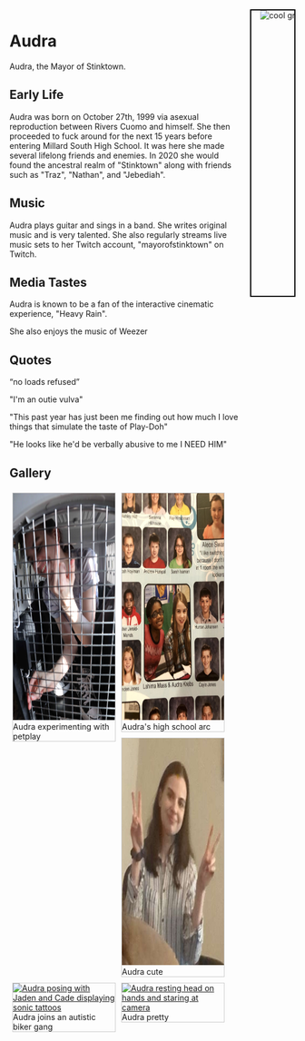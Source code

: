 <div style="width: 100%">
   <div style="float:left; width: 80%">
   <h1>Audra</h1>
   <p>Audra, the Mayor of Stinktown.</p>
   <h2>Early Life</h2>
   <p>Audra was born on October 27th, 1999 via asexual reproduction between Rivers Cuomo and himself. She then 
      proceeded to fuck around for the next 15 years before entering Millard South High School. It was here she
      made several lifelong friends and enemies. In 2020 she would found the ancestral realm of "Stinktown" 
      along with friends such as "Traz", "Nathan", and "Jebediah".</p>

      
   <h2>Music</h2>
   <p>Audra plays guitar and sings in a band. She writes original music and is very talented. She also regularly 
      streams live music sets to her Twitch account, "mayorofstinktown" on Twitch.</p>

   <h2>Media Tastes</h2>
   <p>Audra is known to be a fan of the interactive cinematic experience, "Heavy Rain". </p>
   <p>She also enjoys the music of Weezer</p>

   <h2>Quotes</h2>
   <p>“no loads refused”</p>
   <p>"I'm an outie vulva"</p>
   <p>"This past year has just been me finding out how much I love things that simulate the taste of Play-Doh"</p>
   <p>"He looks like he'd be verbally abusive to me I NEED HIM"</p>

   <h2>Gallery</h2>
   <head>
<style>
div.gallery {
  margin: 5px;
  border: 1px solid #ccc;
  float: left;
  width: 180px;
}

div.gallery:hover {
  border: 1px solid #777;
}

div.gallery img {
  width: 100%;
  height: auto;
}

div.desc {
  padding: 15px;
  text-align: center;
}
</style>
</head>
<body>

<div class="gallery">
  <a target="_blank" href="/assets/images/Audra-Kennel.jpg">
    <img src="/assets/images/Audra-Kennel.jpg" alt="Audra inside a kennel" width="600" height="400">
  </a>
  <div class="desc">Audra experimenting with petplay</div>
</div>

<div class="gallery">
  <a target="_blank" href="/assets/images/Audra-Yearbook.jpg">
    <img src="/assets/images/Audra-Yearbook.jpg" alt="Audra yearbook photos" width="600" height="400">
  </a>
  <div class="desc">Audra's high school arc</div>
</div>

<div class="gallery">
  <a target="_blank" href="/assets/images/Audra-Peace.jpg">
    <img src="/assets/images/Audra-Peace.jpg" alt="Audra making peace signs" width="600" height="400">
  </a>
  <div class="desc">Audra cute</div>
</div>

<div class="gallery">
  <a target="_blank" href="/assets/images/Audra-Tattoo.jpg">
    <img src="/assets/images/Audra-Tattoo.jpg" alt="Audra posing with Jaden and Cade displaying sonic tattoos" width="600" height="400">
  </a>
  <div class="desc">Audra joins an autistic biker gang</div>
</div>

<div class="gallery">
  <a target="_blank" href="/assets/images/Audra-Stare.jpg">
    <img src="/assets/images/Audra-Stare.jpg" alt="Audra resting head on hands and staring at camera" width="600" height="400">
  </a>
  <div class="desc">Audra pretty</div>
</div>

</body>
   </div>
   <div style="float:right; width: 15%; border:2px solid black">
     <marquee direction="left" height="500px">
     <img src="/assets/images/Audra-Dance.gif" alt="cool grl">
     </marquee>
   </div>
</div>
<div style="clear:both"></div>
